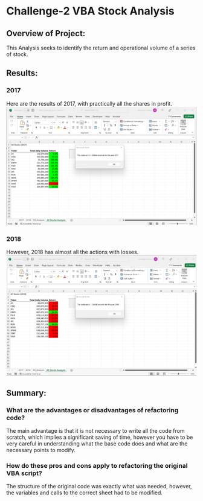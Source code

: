 # Challenge-2 VBA Stock Analysis
## Overview of Project: 
This Analysis seeks to identify the return and operational volume of a series of stock. 
## Results:
### 2017
Here are the results of 2017, with practically all the shares in profit.
![2017](https://github.com/Ariosol/Challenge-2/blob/main/VBA_Challenge_2017.png)
### 2018
However, 2018 has almost all the actions with losses.
![2018](https://github.com/Ariosol/Challenge-2/blob/main/VBA_Challenge_2018.png)

## Summary: 
### What are the advantages or disadvantages of refactoring code?
The main advantage is that it is not necessary to write all the code from scratch, which implies a significant saving of time, however you have to be very careful in understanding what the base code does and what are the necessary points to modify.

### How do these pros and cons apply to refactoring the original VBA script?

The structure of the original code was exactly what was needed, however, the variables and calls to the correct sheet had to be modified.
